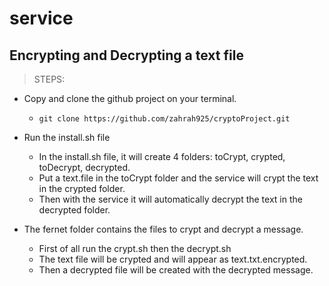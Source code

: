 # service
## Encrypting and Decrypting a text file

> STEPS:

- Copy and clone the github project on your terminal.
  - `git clone https://github.com/zahrah925/cryptoProject.git`


- Run the install.sh file
  - In the install.sh file, it will create 4 folders: toCrypt, crypted, toDecrypt, decrypted.
  - Put a text.file in the toCrypt folder and the service will crypt the text in the crypted folder.
  - Then with the service it will automatically decrypt the text in the decrypted folder.
  

- The fernet folder contains the files to crypt and decrypt a message.
  - First of all run the crypt.sh then the decrypt.sh
  - The text file will be crypted and will appear as text.txt.encrypted.
  - Then a decrypted file will be created with the decrypted message.
  
  
